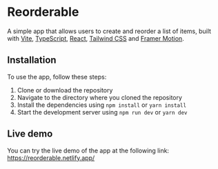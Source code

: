 # Reorderable

A simple app that allows users to create and reorder a list of items, built with [Vite](https://vitejs.dev/), [TypeScript](https://www.typescriptlang.org/), [React](https://reactjs.org/), [Tailwind CSS](https://tailwindcss.com/) and [Framer Motion](https://www.framer.com/motion/).

## Installation

To use the app, follow these steps:

1. Clone or download the repository
1. Navigate to the directory where you cloned the repository
1. Install the dependencies using `npm install` or `yarn install`
1. Start the development server using `npm run dev` or `yarn dev`

## Live demo

You can try the live demo of the app at the following link: https://reorderable.netlify.app/
